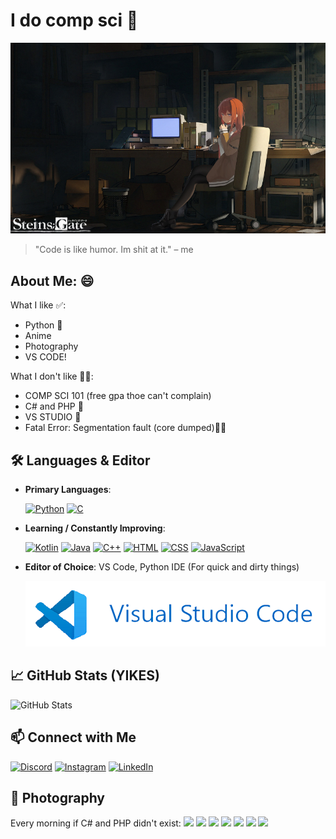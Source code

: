 #                 I do comp sci 🥵
![KURISU🥰](kurisu.jpg)
> "Code is like humor. Im shit at it." – me
## About Me: 😄
What I like ✅:
- Python 🐍
- Anime
- Photography
- VS CODE!

What I don't like 🚩😠:
- COMP SCI 101 (free gpa thoe can't complain)
- C# and PHP 🤮
- VS STUDIO 🤮
- Fatal Error: Segmentation fault (core dumped)🧍‍♂️
## 🛠️ Languages & Editor
- **Primary Languages**:
  
  [![Python](https://img.shields.io/badge/Python-3776AB?style=for-the-badge&logo=python&logoColor=white)](https://docs.python.org/3/) [![C](https://img.shields.io/badge/C-00599C?style=for-the-badge&logo=c&logoColor=white)](https://en.cppreference.com/w/c)
- **Learning / Constantly Improving**:

  [![Kotlin](https://img.shields.io/badge/Kotlin-7F52FF?style=for-the-badge&logo=kotlin&logoColor=white)](https://kotlinlang.org/) [![Java](https://img.shields.io/badge/Java-007396?style=for-the-badge&logo=coffeescript&logoColor=white)](https://docs.oracle.com/en/java/) [![C++](https://img.shields.io/badge/C%2B%2B-00599C?style=for-the-badge&logo=c%2B%2B&logoColor=white)](https://en.cppreference.com/w/cpp) [![HTML](https://img.shields.io/badge/HTML-E34F26?style=for-the-badge&logo=html5&logoColor=white)](https://developer.mozilla.org/en-US/docs/Web/HTML) [![CSS](https://img.shields.io/badge/CSS-1979F6?style=for-the-badge&logo=css3&logoColor=white)](https://developer.mozilla.org/en-US/docs/Web/CSS) [![JavaScript](https://img.shields.io/badge/JavaScript-F7AF1E?style=for-the-badge&logo=javascript&logoColor=white)](https://developer.mozilla.org/en-US/docs/Web/JavaScript)
- **Editor of Choice**: VS Code, Python IDE (For quick and dirty things)

  ![VSC](vsc.png)

## 📈 GitHub Stats (YIKES)
![GitHub Stats](https://github-readme-stats.vercel.app/api?username=NoobCrewDelux&show_icons=true&theme=radical)

## 📫 Connect with Me
[![Discord](https://img.shields.io/badge/Discord-Profile-blue?style=flat&logo=discord)](https://discordapp.com/users/530883376048242698) [![Instagram](https://img.shields.io/badge/Instagram-Profile-blue?style=flat&logo=instagram)](https://www.instagram.com/wilson._.joe/)  [![LinkedIn](https://img.shields.io/badge/LinkedIn-Profile-blue?style=flat&logo=pinboard)](https://www.linkedin.com/in/joseph-wilson-a665332a4/)  



## 📸 Photography
Every morning if C# and PHP didn't exist:
![](_MG_1398.JPG)
![](_MG_1465.JPG)
![](_MG_1469.JPG)
![](_MG_1169.JPG)
![](_MG_1176.JPG)
![](_MG_1181.JPG)
![](_MG_1183.JPG)

